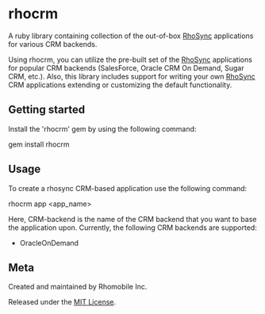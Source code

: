rhocrm
===

A ruby library containing collection of the out-of-box [RhoSync](http://rhomobile.com/products/rhosync) applications 
for various CRM backends.  

Using rhocrm, you can utilize the pre-built set of the  [RhoSync](http://rhomobile.com/products/rhosync/) applications 
for popular CRM backends (SalesForce, Oracle CRM On Demand, Sugar CRM, etc.). Also, this library includes support for writing your own [RhoSync](http://rhomobile.com/products/rhosync/)
CRM applications extending or customizing the default functionality.

## Getting started
Install the 'rhocrm' gem by using the following command:

gem install rhocrm

## Usage
To create a rhosync CRM-based application use the following command:

rhocrm app <app_name> <CRM-backend>

Here, CRM-backend is the name of the CRM backend that you want to base the application upon.
Currently, the following CRM backends are supported:

   - OracleOnDemand

## Meta
Created and maintained by Rhomobile Inc.

Released under the [MIT License](http://www.opensource.org/licenses/mit-license.php).